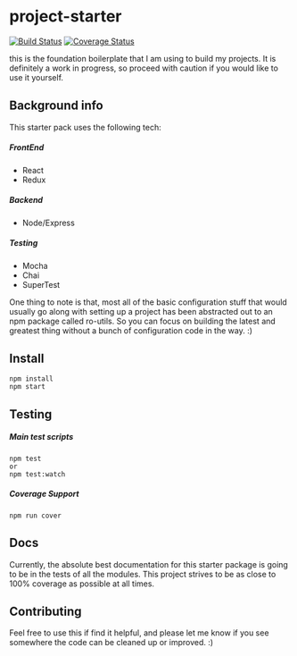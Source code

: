 project-starter
===============
[![Build Status](https://travis-ci.org/alexjoyner/cet-db.svg?branch=master)](https://travis-ci.org/alexjoyner/cet-db)
[![Coverage Status](https://coveralls.io/repos/github/alexjoyner/cet-db/badge.svg?branch=master)](https://coveralls.io/github/alexjoyner/cet-db?branch=master)

this is the foundation boilerplate that I am using to build my projects.  It is definitely a work in progress, so proceed with caution if you would like to use it yourself.

## Background info
This starter pack uses the following tech:

##### FrontEnd
* React
* Redux

##### Backend
* Node/Express

##### Testing
* Mocha
* Chai
* SuperTest

One thing to note is that, most all of the basic configuration stuff that would usually go along with setting up a project has been abstracted out to an npm package called ro-utils. So you can focus on building the latest and greatest thing without a bunch of configuration code in the way. :)

## Install
    npm install
    npm start
    
## Testing
##### Main test scripts
    npm test
    or
    npm test:watch
    
##### Coverage Support
    npm run cover

## Docs

Currently, the absolute best documentation for this starter package is going to be in the tests of all the modules.  This project strives to be as close to 100% coverage as possible at all times.

## Contributing

Feel free to use this if find it helpful, and
please let me know if you see somewhere the code can
be cleaned up or improved. :)
